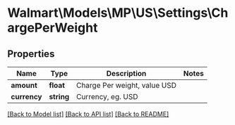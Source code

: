 # Walmart\Models\MP\US\Settings\ChargePerWeight

## Properties

Name | Type | Description | Notes
------------ | ------------- | ------------- | -------------
**amount** | **float** | Charge Per weight, value USD |
**currency** | **string** | Currency, eg. USD |


[[Back to Model list]](./) [[Back to API list]](../../../../../README.md#supported-apis) [[Back to README]](../../../../../README.md)
